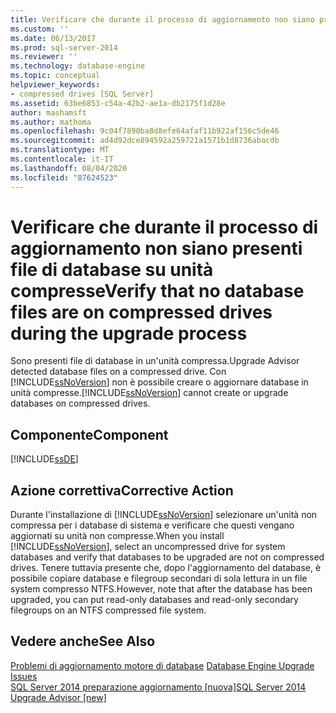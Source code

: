 ```yaml
---
title: Verificare che durante il processo di aggiornamento non siano presenti file di database su unità compresse | Microsoft Docs
ms.custom: ''
ms.date: 06/13/2017
ms.prod: sql-server-2014
ms.reviewer: ''
ms.technology: database-engine
ms.topic: conceptual
helpviewer_keywords:
- compressed drives [SQL Server]
ms.assetid: 63be6853-c54a-42b2-ae1a-db2175f1d28e
author: mashamsft
ms.author: mathoma
ms.openlocfilehash: 9c04f7890ba8d8efe64afaf11b922af156c5de46
ms.sourcegitcommit: ad4d92dce894592a259721a1571b1d8736abacdb
ms.translationtype: MT
ms.contentlocale: it-IT
ms.lasthandoff: 08/04/2020
ms.locfileid: "87624523"
---
```

# <a name="verify-that-no-database-files-are-on-compressed-drives-during-the-upgrade-process"></a><span data-ttu-id="fe027-102">Verificare che durante il processo di aggiornamento non siano presenti file di database su unità compresse</span><span class="sxs-lookup"><span data-stu-id="fe027-102">Verify that no database files are on compressed drives during the upgrade process</span></span>
  <span data-ttu-id="fe027-103">Sono presenti file di database in un'unità compressa.</span><span class="sxs-lookup"><span data-stu-id="fe027-103">Upgrade Advisor detected database files on a compressed drive.</span></span> <span data-ttu-id="fe027-104">Con [!INCLUDE[ssNoVersion](../../includes/ssnoversion-md.md)] non è possibile creare o aggiornare database in unità compresse.</span><span class="sxs-lookup"><span data-stu-id="fe027-104">[!INCLUDE[ssNoVersion](../../includes/ssnoversion-md.md)] cannot create or upgrade databases on compressed drives.</span></span>  
  
## <a name="component"></a><span data-ttu-id="fe027-105">Componente</span><span class="sxs-lookup"><span data-stu-id="fe027-105">Component</span></span>  
 [!INCLUDE[ssDE](../../includes/ssde-md.md)]  
  
## <a name="corrective-action"></a><span data-ttu-id="fe027-106">Azione correttiva</span><span class="sxs-lookup"><span data-stu-id="fe027-106">Corrective Action</span></span>  
 <span data-ttu-id="fe027-107">Durante l'installazione di [!INCLUDE[ssNoVersion](../../includes/ssnoversion-md.md)] selezionare un'unità non compressa per i database di sistema e verificare che questi vengano aggiornati su unità non compresse.</span><span class="sxs-lookup"><span data-stu-id="fe027-107">When you install [!INCLUDE[ssNoVersion](../../includes/ssnoversion-md.md)], select an uncompressed drive for system databases and verify that databases to be upgraded are not on compressed drives.</span></span> <span data-ttu-id="fe027-108">Tenere tuttavia presente che, dopo l'aggiornamento del database, è possibile copiare database e filegroup secondari di sola lettura in un file system compresso NTFS.</span><span class="sxs-lookup"><span data-stu-id="fe027-108">However, note that after the database has been upgraded, you can put read-only databases and read-only secondary filegroups on an NTFS compressed file system.</span></span>  
  
## <a name="see-also"></a><span data-ttu-id="fe027-109">Vedere anche</span><span class="sxs-lookup"><span data-stu-id="fe027-109">See Also</span></span>  
 <span data-ttu-id="fe027-110">[Problemi di aggiornamento motore di database](../../../2014/sql-server/install/database-engine-upgrade-issues.md) </span><span class="sxs-lookup"><span data-stu-id="fe027-110">[Database Engine Upgrade Issues](../../../2014/sql-server/install/database-engine-upgrade-issues.md) </span></span>  
 [<span data-ttu-id="fe027-111">SQL Server 2014 preparazione aggiornamento &#91;nuova&#93;</span><span class="sxs-lookup"><span data-stu-id="fe027-111">SQL Server 2014 Upgrade Advisor &#91;new&#93;</span></span>](sql-server-2014-upgrade-advisor.md)  
  
  
